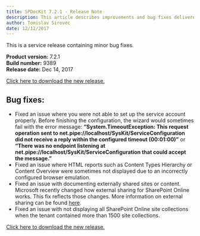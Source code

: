 ```yaml
---
title: SPDocKit 7.2.1 - Release Note
description: This article describes improvements and bug fixes delivered in SPDocKit 7.2.1
author: Tomislav Sirovec
date: 12/12/2017
---
```


This is a service release containing minor bug fixes. 

__Product version:__ 7.2.1   
__Build number:__ 9389       
__Release date:__ Dec 14, 2017    

[Click here to download the new release.](https://www.spdockit.com/downloads/)

## Bug fixes:

* Fixed an issue where you were not able to set up the service account properly. Before finishing the configuration, the wizard would sometimes fail with the error message: 
__“System.TimeoutException: This request operation sent to net.pipe://localhost/SysKit/ServiceConfiguration did not receive a reply within the configured timeout (00:01:00)”__ or __“There was no endpoint listening at net.pipe://localhost/SysKit/ServiceConfiguration that could accept the message.”__
* Fixed an issue where HTML reports such as Content Types Hierarchy or Content Overview were sometimes not displayed due to an incorrectly configured browser emulation. 
* Fixed an issue with documenting externally shared sites or content. Microsoft recently changed how external sharing for SharePoint Online works. This fix reflects those changes. More information on external sharing can be found [here](https://techcommunity.microsoft.com/t5/OneDrive-Blog/Introducing-a-new-secure-external-sharing-experience/ba-p/112624).
* Fixed an issue with not displaying all SharePoint Online site collections when the tenant contained more than 1500 site collections.

[Click here to download the new release.](https://www.spdockit.com/downloads/)